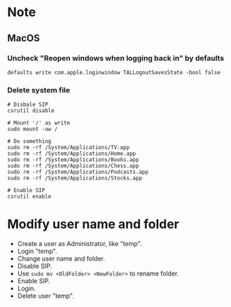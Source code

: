 # Note

## MacOS
### Uncheck "Reopen windows when logging back in" by defaults
```
defaults write com.apple.loginwindow TALLogoutSavesState -bool false
```

### Delete system file
```
# Disbale SIP
csrutil disable

# Mount '/' as write
sudo mount -uw /

# Do something
sudo rm -rf /System/Applications/TV.app
sudo rm -rf /System/Applications/Home.app
sudo rm -rf /System/Applications/Books.app
sudo rm -rf /System/Applications/Chess.app
sudo rm -rf /System/Applications/Podcasts.app
sudo rm -rf /System/Applications/Stocks.app

# Enable SIP
csrutil enable
```

# Modify user name and folder
- Create a user as Administrator, like "temp".
- Login "temp".
- Change user name and folder.
- Disable SIP.
- Use `sudo mv <OldFolder> <NewFolder>` to rename folder.
- Enable SIP.
- Login.
- Delete user "temp".
